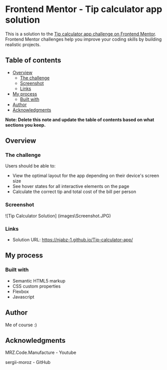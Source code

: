# Frontend Mentor - Tip calculator app solution

This is a solution to the [Tip calculator app challenge on Frontend Mentor](https://www.frontendmentor.io/challenges/tip-calculator-app-ugJNGbJUX). Frontend Mentor challenges help you improve your coding skills by building realistic projects.

## Table of contents

- [Overview](#overview)
  - [The challenge](#the-challenge)
  - [Screenshot](#screenshot)
  - [Links](#links)
- [My process](#my-process)
  - [Built with](#built-with)
- [Author](#author)
- [Acknowledgments](#acknowledgments)

**Note: Delete this note and update the table of contents based on what sections you keep.**

## Overview

### The challenge

Users should be able to:

- View the optimal layout for the app depending on their device's screen size
- See hover states for all interactive elements on the page
- Calculate the correct tip and total cost of the bill per person

### Screenshot


![Tip Calculator Solution] (images\Screenshot.JPG)


### Links

- Solution URL: https://njabz-1.github.io/Tip-calculator-app/

## My process
### Built with

- Semantic HTML5 markup
- CSS custom properties
- Flexbox
- Javascript


## Author

Me of course :)

## Acknowledgments

MRZ.Code.Manufacture - Youtube

sergii-moroz - GitHub
